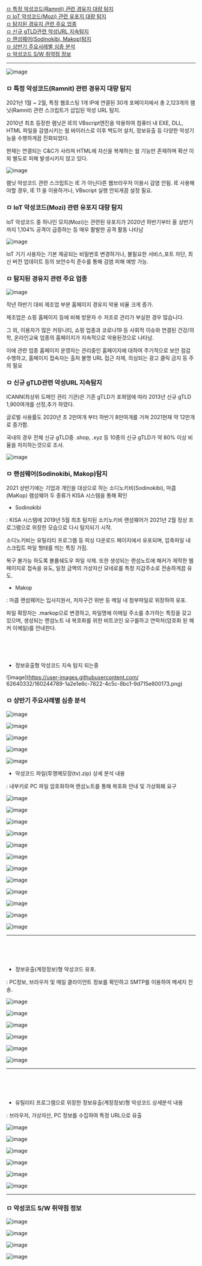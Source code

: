 [ㅁ 특정 악성코드(Ramnit) 관련 경유지 대량 탐지](#ㅁ-특정-악성코드ramnit-관련-경유지-대량-탐지)         
[ㅁ IoT 악성코드(Mozi) 관련 유포지 대량 탐지](#ㅁ-iot-악성코드mozi-관련-유포지-대량-탐지)             
[ㅁ 탐지된 경유지 관련 주요 업종](#ㅁ-탐지된-경유지-관련-주요-업종)             
[ㅁ 신규 gTLD관련 악성URL 지속탐지](#ㅁ-신규-gtld관련-악성url-지속탐지)           
[ㅁ 랜섬웨어(Sodinokibi, Makop)탐지](#ㅁ-랜섬웨어sodinokibi-makop탐지)                      
[ㅁ 상반기 주요사례별 심층 분석](#ㅁ-상반기-주요사례별-심층-분석)                  
[ㅁ 악성코드 S/W 취약점 정보](#ㅁ-악성코드-sw-취약점-정보)                 
                
---

![image](https://user-images.githubusercontent.com/62640332/160244209-8d7a6333-ca7f-4a95-8620-e0b30f884080.png)



### ㅁ 특정 악성코드(Ramnit) 관련 경유지 대량 탐지

2021년 1월 ~ 2월, 특정 웹호스팅 1개 IP에 연결된 30개 포페이지에서 총 2,123개의 램닛(Ramnit) 관련 스크립트가 삽입된 악성 URL 탐지.

2010년 최초 등장한 램닛은 IE의 VBscript엔진을 악용하여 컴퓨터 내 EXE, DLL, HTML 파일을 감염시키는 웜 바이러스로 이후 백도어 설치, 정보유출 등 다양한 악성기능을 수행하게끔 진화되었다.

현재는 연결되는 C&C가 사라져 HTML에 자신을 복제하는 웜 기능만 존재하며 확산 이외 별도로 피해 발생시키지 않고 있다.

![image](https://user-images.githubusercontent.com/62640332/160244292-b7eca443-8658-4085-86fd-8c54205e7da5.png)

램닛 악성코드 관련 스크립트는 IE 가 아닌다른 웹브라우저 이용시 감염 안됨.
IE 사용해야할 경우, IE 11 을 이용하거나, VBscript 실행 안되게끔 설정 필요.


### ㅁ IoT 악성코드(Mozi) 관련 유포지 대량 탐지

IoT 악성코드 중 하나인 모지(Mozi)는 관련된 유포지가 2020년 하반기부터 올 상반기 까지 1,104% 공격이 급증하는 등 매우 활발한 공격 활동 나타남

![image](https://user-images.githubusercontent.com/62640332/160244381-58c45ec5-ea09-4b1f-a795-e5994aa849be.png)

IoT 기기 사용자는 기본 제공되는 비밀번호 변경하거나, 불필요한 서비스,포트 차단, 최신 버전 업데이트 등의 보안수칙 준수를 통해 감염 피해 예방 가능.

### ㅁ 탐지된 경유지 관련 주요 업종

![image](https://user-images.githubusercontent.com/62640332/160244430-41de8a76-c159-4b26-9385-e0d9b8404a31.png)

작년 하반기 대비 제조업 부분 홈페이지 경유지 악용 비율 크게 증가.

제조업은 쇼핑 홈페이지 등에 비해 방문자 수 저조로 관리가 부실한 경우 많습니다.

그 외, 이용자가 많은 커뮤니티, 쇼핑 업종과 코로나19 등 사회적 이슈와 연결된 건강/의학, 온라인교육 업종의 홈페이지가 지속적으로 악용된것으로 나타남.

이에 관련 업종 홈페이지 운영자는 관리중인 홈페이지에 대하여 주기적으로 보안 점검 수행하고, 홈페이지 접속자는 출처 불명 URL 접근 자제, 의심되는 광고 클릭 금지 등 주의 필요

### ㅁ 신규 gTLD관련 악성URL 지속탐지

ICANN(최상위 도메인 관리 기관)은 기존 gTLD가 포화댐에 따라 2013년 신규 gTLD 1,900여개를 선정,추가 하였다.

글로벌 사용률도 2020년 초 2만여개 부터 하반기 8만여개를 거쳐 2021현재 약 12만개로 증가함.

국내의 경우 전체 신규 gTLD중 .shop, .xyz 등 10종의 신규 gTLD가 약 80% 이상 비율을 차지하는것으로 조사.

![image](https://user-images.githubusercontent.com/62640332/160244554-1b2469ad-9052-4bda-a14f-c3831b0879e5.png)

### ㅁ 랜섬웨어(Sodinokibi, Makop)탐지

2021 상반기에는 기업과 개인을 대상으로 하는 소디노키비(Sodinokibi), 마콥(MaKop) 램섬웨어 두 종류가 KISA 시스템을 통해 확인

- Sodinokibi

: KISA 시스템에 2019년 5월 최초 탐지된 소키노키비 랜섬웨어가 2021년 2월 정상 프로그램으로 위장한 모습으로 다시 탐지되기 시작.

소디노키비는 유틸리티 프로그램 등 피싱 다운로드 페이지에서 유포되며, 압축파일 내 스크립트 파일 형태를 띄는 특징 가짐.

복구 불가능 하도록 볼륨쉐도우 파일 삭제. 또한 생성되는 랜섬노트에 해커가 제작한 웹페이지로 접속을 유도, 일정 금액의 가상자산 모네로를 특정 지갑주소로 전송하게끔 유도.

- Makop

: 마콥 랜섬웨어는 입사지원서, 저자구건 위반 등 메일 내 첨부파일로 위장하여 유포.

파일 확장자는 .markop으로 변경하고, 파일명에 이메일 주소를 추가하는 특징을 갖고있으며, 생성되는 랜섬노트 내 복호화를 위한 비트코인 요구를하고 연락처(암호화 된 해커 이메일)를 안내한다.


<br>
<br>
<br>


- 정보유출형 악성코드 지속 탐지 되는중
  
![image](https://user-images.githubusercontent.com/
62640332/160244789-1a2e1e6c-7822-4c5c-8bc1-9d715e600173.png)

### ㅁ 상반기 주요사례별 심층 분석

![image](https://user-images.githubusercontent.com/62640332/160244818-440c06fa-b5bd-4e31-a92f-8a0d70f53a76.png)

![image](https://user-images.githubusercontent.com/62640332/160244843-f7665f7f-b8fc-4c6e-9663-61199f3bdbca.png)

![image](https://user-images.githubusercontent.com/62640332/160244859-7c5e7f36-e860-4659-a0b8-dc2189ed2230.png)

![image](https://user-images.githubusercontent.com/62640332/160244874-334988c1-e0de-44cc-86d4-283f01a52ce5.png)

![image](https://user-images.githubusercontent.com/62640332/160244893-4149600b-401d-4b6f-9f47-11c4bdca644a.png)


- 악성코드 파일(투명메모장(tv).zip) 상세 분석 내용

: 내부키로 PC 파일 암호화하며 랜섬노트를 통해 복호화 안내 및 가상화폐 요구

![image](https://user-images.githubusercontent.com/62640332/160244932-7edd9dcc-461e-4145-9498-8f554f020cd9.png)

![image](https://user-images.githubusercontent.com/62640332/160244937-eb8f223b-e307-479e-9b3c-022517ed7887.png)

![image](https://user-images.githubusercontent.com/62640332/160244942-930be969-4f99-4276-a451-bae17c947149.png)

![image](https://user-images.githubusercontent.com/62640332/160244955-0f83fb63-fe97-4604-a292-9cd62e2d47f4.png)

![image](https://user-images.githubusercontent.com/62640332/160244966-09f982d6-c475-4c5c-830a-29800a270861.png)

![image](https://user-images.githubusercontent.com/62640332/160244973-d2e65cbb-f7fa-4d12-a074-c7bfaad9f9c2.png)

![image](https://user-images.githubusercontent.com/62640332/160244991-127a7c72-b5a9-4528-a81a-dc3c1f479819.png)

![image](https://user-images.githubusercontent.com/62640332/160245015-ff48597a-2b59-41b0-ad76-b83f185a6879.png)

![image](https://user-images.githubusercontent.com/62640332/160245031-bfd95324-72c7-47ad-a42e-020d33663ac4.png)

![image](https://user-images.githubusercontent.com/62640332/160245044-2e19c1b5-5639-4e59-bd0e-3ef356deb273.png)

![image](https://user-images.githubusercontent.com/62640332/160245063-764cbaa4-99af-4127-996e-95af82192609.png)

![image](https://user-images.githubusercontent.com/62640332/160245078-aa3a0431-2e0f-4853-b6eb-5552ee2bc327.png)


---

<br>
<br>
<br>

- 정보유출(계정정보)형 악성코드 유포.

: PC정보, 브라우저 및 메일 클라이언트 정보를 확인하고 SMTP를 이용하여 메세지 전송.

![image](https://user-images.githubusercontent.com/62640332/160245148-118745db-7a82-4d00-9bae-16ab5b4d289d.png)

![image](https://user-images.githubusercontent.com/62640332/160245157-6f9fac0f-0fd5-41cb-939f-9159a2c85a17.png)

![image](https://user-images.githubusercontent.com/62640332/160245165-94464f7d-1443-49d3-b15e-bfde854eddf4.png)

![image](https://user-images.githubusercontent.com/62640332/160245204-e55fefd4-1b91-47e4-b90b-59c2cc8aed2c.png)

![image](https://user-images.githubusercontent.com/62640332/160245219-369a6b0f-3427-45d6-bd5c-12ea273b3ef5.png)

![image](https://user-images.githubusercontent.com/62640332/160245233-70c7e4b4-2dd1-48ef-aa11-05ba46ed39e4.png)

---

<br>
<br>
<br>

- 유틸리티 프로그램으로 위장한 정보유출(계정정보)형 악성코드 상세분석 내용

: 브라우저, 가상자산, PC 정보를 수집하여 특정 URL으로 유출

![image](https://user-images.githubusercontent.com/62640332/160245277-ad3997d6-fa53-457b-b6b0-4ea171dc1cfd.png)

![image](https://user-images.githubusercontent.com/62640332/160245287-1a7d833d-7c2a-4a6c-ab18-1b1f605f843b.png)

![image](https://user-images.githubusercontent.com/62640332/160245305-96f6b466-239f-46e1-a3a9-a45a20b72190.png)

![image](https://user-images.githubusercontent.com/62640332/160245313-3cceae67-0cdd-4452-9e5e-d8f928888420.png)

![image](https://user-images.githubusercontent.com/62640332/160245330-316db127-3c74-4917-bd34-949cba826696.png)

![image](https://user-images.githubusercontent.com/62640332/160245349-631a773d-ad28-4f4a-9eb5-cc82dcdaadc8.png)

---

### ㅁ 악성코드 S/W 취약점 정보

![image](https://user-images.githubusercontent.com/62640332/160245384-9e6e07e2-8f2b-4a06-bf8d-8998404d2a33.png)

![image](https://user-images.githubusercontent.com/62640332/160245397-c256c6f7-509a-4c6d-a05c-a2a09c48d77c.png)

![image](https://user-images.githubusercontent.com/62640332/160245413-ec4b55cd-148c-44aa-97ba-b89acd5a5dfa.png)

![image](https://user-images.githubusercontent.com/62640332/160245433-cd3b22d8-4347-46ac-90d5-bfcceb97809f.png)
